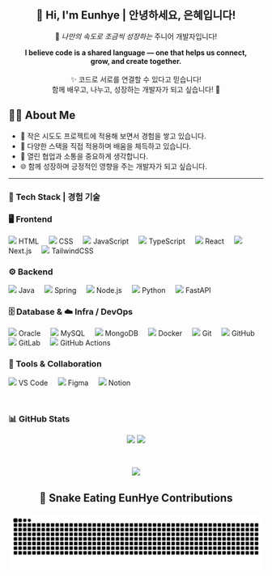 <!-- 메인 인사 -->
<div align="center">

<h2>👋 Hi, I'm Eunhye | 안녕하세요, 은혜입니다!</h2>

<p>
  🚀 <em>나만의 속도로 조금씩 성장하는</em> 주니어 개발자입니다! 
</p>

<p>
  <strong>I believe code is a shared language — one that helps us connect,<br>
  grow, and create together.</strong><br><br>
  ✨ 코드로 서로를 연결할 수 있다고 믿습니다!<br>
  함께 배우고, 나누고, 성장하는 개발자가 되고 싶습니다! 🌱
</p>

</div>

## 👩‍💻 About Me

- 🔨 작은 시도도 프로젝트에 적용해 보면서 경험을 쌓고 있습니다.  
- 📘 다양한 스택을 직접 적용하며 배움을 체득하고 있습니다.  
- 🤝 열린 협업과 소통을 중요하게 생각합니다.  
- 🌐 함께 성장하며 긍정적인 영향을 주는 개발자가 되고 싶습니다.

---


### 🧰 Tech Stack | 경험 기술

### 🖥 Frontend
<p style="margin:12px 0;">
  <img src="https://skillicons.dev/icons?i=html" height="16"/> HTML &nbsp;&nbsp;&nbsp;
  <img src="https://skillicons.dev/icons?i=css" height="16"/> CSS &nbsp;&nbsp;&nbsp;
  <img src="https://skillicons.dev/icons?i=js" height="16"/> JavaScript &nbsp;&nbsp;&nbsp;
  <img src="https://skillicons.dev/icons?i=ts" height="16"/> TypeScript &nbsp;&nbsp;&nbsp;
  <img src="https://skillicons.dev/icons?i=react" height="16"/> React &nbsp;&nbsp;&nbsp;
  <img src="https://skillicons.dev/icons?i=next" height="16"/> Next.js &nbsp;&nbsp;&nbsp;
  <img src="https://skillicons.dev/icons?i=tailwind" height="16"/> TailwindCSS
</p>


### ⚙️ Backend
<p style="margin:12px 0;">
  <img src="https://skillicons.dev/icons?i=java" height="16"/> Java &nbsp;&nbsp;&nbsp;
  <img src="https://skillicons.dev/icons?i=spring" height="16"/> Spring &nbsp;&nbsp;&nbsp;
  <img src="https://skillicons.dev/icons?i=nodejs" height="16"/> Node.js &nbsp;&nbsp;&nbsp;
  <img src="https://skillicons.dev/icons?i=python" height="16"/> Python &nbsp;&nbsp;&nbsp;
  <img src="https://skillicons.dev/icons?i=fastapi" height="16"/> FastAPI &nbsp;&nbsp;&nbsp;

</p>


### 🗄️ Database & ☁️ Infra / DevOps
<p style="margin:12px 0;">
  <img src="https://img.shields.io/badge/Oracle-F80000?style=flat&logo=oracle&logoColor=white" height="15"/> Oracle &nbsp;&nbsp;&nbsp;
  <img src="https://skillicons.dev/icons?i=mysql" height="16"/> MySQL &nbsp;&nbsp;&nbsp;
  <img src="https://skillicons.dev/icons?i=mongodb" height="16"/> MongoDB &nbsp;&nbsp;&nbsp;
  <img src="https://skillicons.dev/icons?i=docker" height="16"/> Docker &nbsp;&nbsp;&nbsp;
  <img src="https://skillicons.dev/icons?i=git" height="16"/> Git &nbsp;&nbsp;&nbsp;
  <img src="https://skillicons.dev/icons?i=github" height="16"/> GitHub &nbsp;&nbsp;&nbsp;
  <img src="https://skillicons.dev/icons?i=gitlab" height="16"/> GitLab &nbsp;&nbsp;&nbsp;
  <img src="https://skillicons.dev/icons?i=githubactions" height="16"/> GitHub Actions &nbsp;&nbsp;&nbsp;
</p>



### 🎨 Tools & Collaboration
<p style="margin:12px 0;">
  <img src="https://skillicons.dev/icons?i=vscode" height="16"/> VS Code &nbsp;&nbsp;&nbsp;
  <img src="https://skillicons.dev/icons?i=figma" height="16"/> Figma &nbsp;&nbsp;&nbsp;
  <img src="https://skillicons.dev/icons?i=notion" height="16"/> Notion
</p>


<br />

### 📊 GitHub Stats

<p align="center">
  <img src="https://github-readme-stats.vercel.app/api?username=eeeunhey&show_icons=true&theme=algolia&hide_border=true" height="170"/>
  <img src="https://github-readme-stats.vercel.app/api/top-langs/?username=eeeunhey&layout=compact&theme=algolia&hide_border=true" height="170"/>
</p>

<br/>
<p align="center">
<a href="https://github.com/devxb/gitanimals">

  <a href="https://github.com/devxb/gitanimals">
    <img src="https://render.gitanimals.org/farms/eeeunhey"/>
  </a>
</a>
<p align="center">



<div align="center">

## 🐍 Snake Eating EunHye Contributions

<picture>
  <source media="(prefers-color-scheme: dark)" srcset="https://raw.githubusercontent.com/eeeunhey/eeeunhey/output/github-contribution-grid-snake-dark.svg" />
  <source media="(prefers-color-scheme: light)" srcset="https://raw.githubusercontent.com/eeeunhey/eeeunhey/output/github-contribution-grid-snake.svg" />
  <img alt="github-snake" src="https://raw.githubusercontent.com/eeeunhey/eeeunhey/output/github-contribution-grid-snake.svg" />
</picture>

</div>
